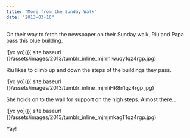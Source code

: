 ```yaml
---
title: "More from the Sunday Walk"
date: "2013-03-16"
---
```


On their way to fetch the newspaper on their Sunday walk, Riu and Papa pass this blue building.

![yo yo]({{ site.baseurl }}/assets/images/2013/tumblr_inline_mjrrhiwuqy1qz4rgp.jpg)

Riu likes to climb up and down the steps of the buildings they pass.

![yo yo]({{ site.baseurl }}/assets/images/2013/tumblr_inline_mjrriiHR8n1qz4rgp.jpg)

She holds on to the wall for support on the high steps. Almost there…

![yo yo]({{ site.baseurl }}/assets/images/2013/tumblr_inline_mjrrjmkagT1qz4rgp.jpg)

Yay!
